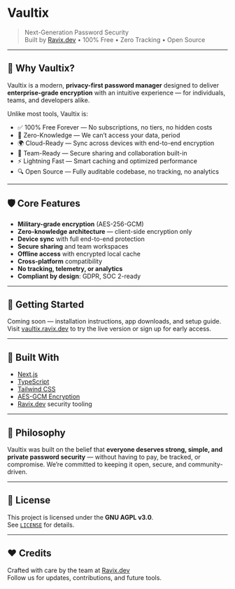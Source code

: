 # Vaultix

> Next-Generation Password Security  
> Built by [Ravix.dev](https://ravix.dev) • 100% Free • Zero Tracking • Open Source

---

## 🔐 Why Vaultix?

Vaultix is a modern, **privacy-first password manager** designed to deliver **enterprise-grade encryption** with an intuitive experience — for individuals, teams, and developers alike.

Unlike most tools, Vaultix is:

- ✅ 100% Free Forever — No subscriptions, no tiers, no hidden costs  
- 🧠 Zero-Knowledge — We can’t access your data, period  
- 🌍 Cloud-Ready — Sync across devices with end-to-end encryption  
- 🤝 Team-Ready — Secure sharing and collaboration built-in  
- ⚡ Lightning Fast — Smart caching and optimized performance  
- 🔍 Open Source — Fully auditable codebase, no tracking, no analytics

---

## 🛡️ Core Features

- **Military-grade encryption** (AES-256-GCM)
- **Zero-knowledge architecture** — client-side encryption only
- **Device sync** with full end-to-end protection
- **Secure sharing** and team workspaces
- **Offline access** with encrypted local cache
- **Cross-platform** compatibility
- **No tracking, telemetry, or analytics**
- **Compliant by design**: GDPR, SOC 2-ready

---

## 🚀 Getting Started

Coming soon — installation instructions, app downloads, and setup guide.  
Visit [vaultix.ravix.dev](https://vaultix.ravix.dev) to try the live version or sign up for early access.

---

## 🧪 Built With

- [Next.js](https://nextjs.org/)
- [TypeScript](https://www.typescriptlang.org/)
- [Tailwind CSS](https://tailwindcss.com/)
- [AES-GCM Encryption](https://en.wikipedia.org/wiki/Galois/Counter_Mode)
- [Ravix.dev](https://ravix.dev) security tooling

---

## 🧠 Philosophy

Vaultix was built on the belief that **everyone deserves strong, simple, and private password security** — without having to pay, be tracked, or compromise. We’re committed to keeping it open, secure, and community-driven.

---

## 📜 License

This project is licensed under the **GNU AGPL v3.0**.  
See [`LICENSE`](./LICENSE) for details.

---

## ❤️ Credits

Crafted with care by the team at [Ravix.dev](https://ravix.dev)  
Follow us for updates, contributions, and future tools.

